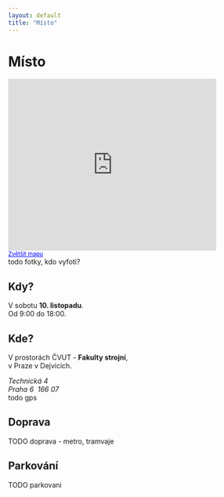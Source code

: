 ```yaml
---
layout: default
title: "Místo"
---
```



Místo
==============================

<section id="location">
	<div class="row address">
		<div class="span6">
			<iframe width="425" height="350" frameborder="0" scrolling="no" marginheight="0" marginwidth="0" src="https://maps.google.cz/maps?q=Technick%C3%A1+4&amp;ie=UTF8&amp;hq=&amp;hnear=Technick%C3%A1+1902%2F4,+160+00+Praha&amp;t=m&amp;brcurrent=5,0,0&amp;source=embed&amp;ll=50.108855,14.392519&amp;spn=0.019266,0.036478&amp;z=14&amp;iwloc=A&amp;output=embed"></iframe><br /><small><a href="https://maps.google.cz/maps?q=Technick%C3%A1+4&amp;ie=UTF8&amp;hq=&amp;hnear=Technick%C3%A1+1902%2F4,+160+00+Praha&amp;t=m&amp;brcurrent=5,0,0&amp;source=embed&amp;ll=50.108855,14.392519&amp;spn=0.019266,0.036478&amp;z=14&amp;iwloc=A" style="color:#0000FF;text-align:left">Zvětšit mapu</a></small>
		</div>
		<div class="span6">
			todo fotky, kdo vyfoti?
		</div>		
	</div>
	<div class="row callouts">
		<div class="span3 when">
			<h2>Kdy?</h2>
			<p>
		        V sobotu <strong>10. listopadu</strong>.<br />
		        Od 9:00 do 18:00.
		     </p>
		</div>
		<div class="span3 where">
			<h2>Kde?</h2>
		  	<p>
		        V prostorách ČVUT - <strong>Fakulty strojní</strong>, <br />
		        v Praze v Dejvicích.
	      	</p>
	      	<address>
	        	Technická 4<br />
	        	Praha 6&nbsp;&nbsp;166 07
	      	</address>
	      	todo gps
		</div>
		<div class="span3 vehicle">
			<h2>Doprava</h2>  
		    <p>TODO doprava - metro, tramvaje</p>
		</div>
		<div class="span3 parking">
			<h2>Parkování</h2>  
		    <p>TODO parkovani</p>
		</div>
	</div>
</section>
